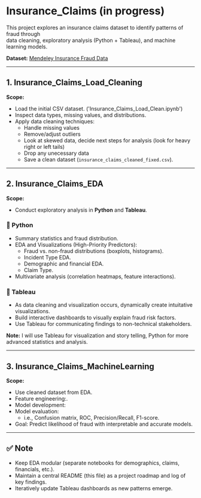 # Insurance_Claims (in progress)

This project explores an insurance claims dataset to identify patterns of fraud through  
data cleaning, exploratory analysis (Python + Tableau), and machine learning models.  

**Dataset:** [Mendeley Insurance Fraud Data](https://data.mendeley.com/datasets/992mh7dk9y/2)

---

## 1. Insurance_Claims_Load_Cleaning
**Scope:**
- Load the initial CSV dataset. ('Insurance_Claims_Load_Clean.ipynb')
- Inspect data types, missing values, and distributions.
- Apply data cleaning techniques:
  - Handle missing values
  - Remove/adjust outliers
  - Look at skewed data, decide next steps for analysis (look for heavy right or left tails)
  - Drop any unecessary data
  - Save a clean dataset (`insurance_claims_cleaned_fixed.csv`).

---

## 2. Insurance_Claims_EDA
**Scope:**
- Conduct exploratory analysis in **Python** and **Tableau**.

### 🔹 Python
- Summary statistics and fraud distribution.
- EDA and Visualizations (High-Priority Predictors):
  - Fraud vs. non-fraud distributions (boxplots, histograms).
  - Incident Type EDA.
  - Demographic and financial EDA.
  - Claim Type.
- Multivariate analysis (correlation heatmaps, feature interactions).

### 🔹 Tableau
- As data cleaning and visualization occurs, dynamically create intuitative visualizations.
- Build interactive dashboards to visually explain fraud risk factors.
- Use Tableau for communicating findings to non-technical stakeholders.

**Note:** I will use Tableau for visualization and story telling, Python for more advanced statistics and analysis.  

---

## 3. Insurance_Claims_MachineLearning
**Scope:**
- Use cleaned dataset from EDA.
- Feature engineering:.
- Model development:
- Model evaluation:
  - i.e., Confusion matrix, ROC, Precision/Recall, F1-score.
- Goal: Predict likelihood of fraud with interpretable and accurate models.

---

## ✅ Note
- Keep EDA modular (separate notebooks for demographics, claims, financials, etc.).
- Maintain a central README (this file) as a project roadmap and log of key findings.
- Iteratively update Tableau dashboards as new patterns emerge.